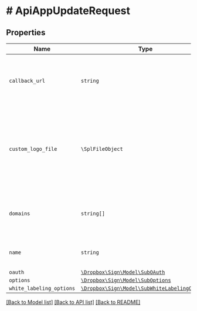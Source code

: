 # # ApiAppUpdateRequest



## Properties

Name | Type | Description | Notes
------------ | ------------- | ------------- | -------------
| `callback_url` | ```string``` |  The URL at which the API App should receive event callbacks.  |  |
| `custom_logo_file` | ```\SplFileObject``` |  An image file to use as a custom logo in embedded contexts. (Only applies to some API plans)  |  |
| `domains` | ```string[]``` |  The domain names the ApiApp will be associated with.  |  |
| `name` | ```string``` |  The name you want to assign to the ApiApp.  |  |
| `oauth` | [```\Dropbox\Sign\Model\SubOAuth```](SubOAuth.md) |    |  |
| `options` | [```\Dropbox\Sign\Model\SubOptions```](SubOptions.md) |    |  |
| `white_labeling_options` | [```\Dropbox\Sign\Model\SubWhiteLabelingOptions```](SubWhiteLabelingOptions.md) |    |  |

[[Back to Model list]](../../README.md#models) [[Back to API list]](../../README.md#endpoints) [[Back to README]](../../README.md)
